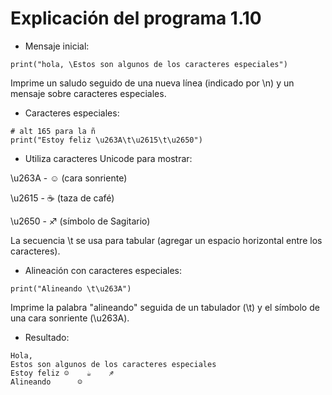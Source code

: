 # Explicación del programa 1.10
- Mensaje inicial:
```
print("hola, \Estos son algunos de los caracteres especiales")
```
Imprime un saludo seguido de una nueva línea (indicado por \n) y un mensaje sobre caracteres especiales.

- Caracteres especiales:
```
# alt 165 para la ñ
print("Estoy feliz \u263A\t\u2615\t\u2650")
```
- Utiliza caracteres Unicode para mostrar:

\u263A - ☺ (cara sonriente)

\u2615 - ☕ (taza de café)

\u2650 - ♐ (símbolo de Sagitario)

La secuencia \t se usa para tabular (agregar un espacio horizontal entre los caracteres).

- Alineación con caracteres especiales:
```
print("Alineando \t\u263A")
```
Imprime la palabra "alineando" seguida de un tabulador (\t) y el símbolo de una cara sonriente (\u263A).

- Resultado:
```
Hola,
Estos son algunos de los caracteres especiales
Estoy feliz ☺    ☕    ♐
Alineando      ☺
```
